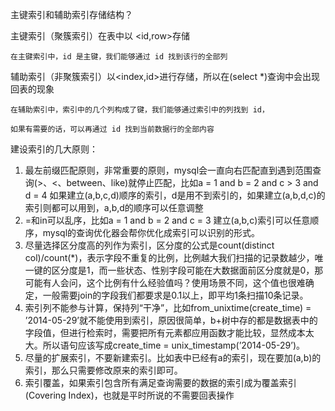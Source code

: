 主键索引和辅助索引存储结构？

主键索引（聚簇索引）在表中以 <id,row>存储
    
    在主键索引中，id 是主键，我们能够通过 id 找到该行的全部列

辅助索引（非聚簇索引）以<index,id>进行存储，所以在(select *)查询中会出现回表的现象

    在辅助索引中，索引中的几个列构成了键，我们能够通过索引中的列找到 id，
    
    如果有需要的话，可以再通过 id 找到当前数据行的全部内容

建设索引的几大原则：

1. 最左前缀匹配原则，非常重要的原则，mysql会一直向右匹配直到遇到范围查询(>、<、between、like)就停止匹配，比如a = 1 and b = 2 and c > 3 and d = 4 如果建立(a,b,c,d)顺序的索引，d是用不到索引的，如果建立(a,b,d,c)的索引则都可以用到，a,b,d的顺序可以任意调整
2. =和in可以乱序，比如a = 1 and b = 2 and c = 3 建立(a,b,c)索引可以任意顺序，mysql的查询优化器会帮你优化成索引可以识别的形式。
3. 尽量选择区分度高的列作为索引，区分度的公式是count(distinct col)/count(*)，表示字段不重复的比例，比例越大我们扫描的记录数越少，唯一键的区分度是1，而一些状态、性别字段可能在大数据面前区分度就是0，那可能有人会问，这个比例有什么经验值吗？使用场景不同，这个值也很难确定，一般需要join的字段我们都要求是0.1以上，即平均1条扫描10条记录。
4. 索引列不能参与计算，保持列“干净”，比如from_unixtime(create_time) = ’2014-05-29’就不能使用到索引，原因很简单，b+树中存的都是数据表中的字段值，但进行检索时，需要把所有元素都应用函数才能比较，显然成本太大。所以语句应该写成create_time = unix_timestamp(’2014-05-29’)。
5. 尽量的扩展索引，不要新建索引。比如表中已经有a的索引，现在要加(a,b)的索引，那么只需要修改原来的索引即可。
6. 索引覆盖，如果索引包含所有满足查询需要的数据的索引成为覆盖索引(Covering Index)，也就是平时所说的不需要回表操作
